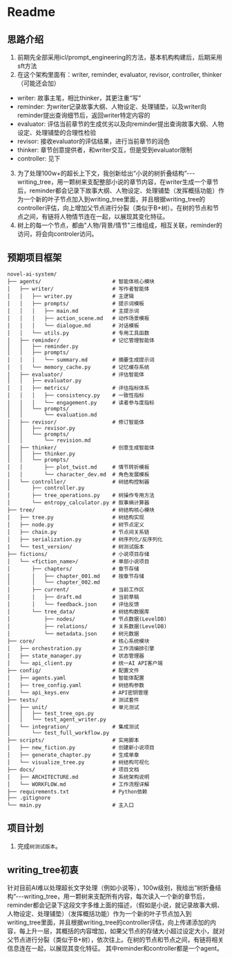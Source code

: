 # Readme

## 思路介绍
1. 前期先全部采用icl/prompt_engineering的方法，基本机构构建后，后期采用sft方法
2. 在这个架构里面有：writer, reminder, evaluator, revisor, controller, thinker（可能还会加）
- writer: 故事主笔，相比thinker，其更注重“写”
- reminder: 为writer记录故事大纲、人物设定、处理铺垫，以及writer向reminder提出查询细节后，返回writer特定内容的
- evaluator: 评估当前章节的生成优劣以及向reminder提出查询故事大纲、人物设定、处理铺垫的合理性检验
- revisor: 接收evaluator的评估结果，进行当前章节的润色
- thinker: 章节创意提供者，和writer交互，但是受到evaluator限制
- controller: 见下
3. 为了处理100w+的超长上下文，我创新给出“小说的树折叠结构”---writing_tree，用一颗树来支配整部小说的章节内容，在writer生成一个章节后，reminder都会记录下故事大纲、人物设定、处理铺垫（发挥概括功能）作为一个新的叶子节点加入到writing_tree里面，并且根据writing_tree的controller评估，向上增加父节点进行分裂（类似于B+树）。在树的节点和节点之间，有链将人物情节连在一起，以展现其变化特征。
4. 树上的每一个节点，都由"人物/背景/情节"三维组成，相互关联，reminder的访问，将会向controler访问。

## 预期项目框架
```text
novel-ai-system/
├── agents/                       # 智能体核心模块
│   ├── writer/                   # 写作者智能体
│   │   ├── writer.py             # 主逻辑
│   │   ├── prompts/              # 提示词模板
│   │   │   ├── main.md           # 主提示词
│   │   │   ├── action_scene.md   # 动作场景模板
│   │   │   └── dialogue.md       # 对话模板
│   │   └── utils.py              # 专用工具函数
│   ├── reminder/                 # 记忆管理智能体
│   │   ├── reminder.py
│   │   ├── prompts/
│   │   │   └── summary.md        # 摘要生成提示词
│   │   └── memory_cache.py       # 记忆缓存系统
│   ├── evaluator/                # 评估智能体
│   │   ├── evaluator.py
│   │   ├── metrics/              # 评估指标体系
│   │   │   ├── consistency.py    # 一致性指标
│   │   │   └── engagement.py     # 读者参与度指标
│   │   └── prompts/
│   │       └── evaluation.md
│   ├── revisor/                  # 修订智能体
│   │   ├── revisor.py
│   │   └── prompts/
│   │       └── revision.md
│   ├── thinker/                  # 创意生成智能体
│   │   ├── thinker.py
│   │   └── prompts/
│   │       ├── plot_twist.md     # 情节转折模板
│   │       └── character_dev.md  # 角色发展模板
│   └── controller/               # 树结构控制器
│       ├── controller.py
│       ├── tree_operations.py    # 树操作专用方法
│       └── entropy_calculator.py # 叙事熵计算器
├── tree/                         # 树结构核心模块
│   ├── tree.py                   # 树结构实现
│   ├── node.py                   # 树节点定义
│   ├── chain.py                  # 节点间关系链
│   ├── serialization.py          # 树序列化/反序列化
|   └── test_version/             # 树测试版本
├── fictions/                     # 小说项目存储
│   └── <fiction_name>/           # 单部小说项目
│       ├── chapters/             # 章节存储
│       │   ├── chapter_001.md    # 按章节存储
│       │   └── chapter_002.md
│       ├── current/              # 当前工作区
│       │   ├── draft.md          # 当前草稿
│       │   └── feedback.json     # 评估反馈
│       └── tree_data/            # 树结构数据库
│           ├── nodes/            # 节点数据(LevelDB)
│           ├── relations/        # 关系数据(LevelDB)
│           └── metadata.json     # 树元数据
├── core/                         # 核心系统模块
│   ├── orchestration.py          # 工作流编排引擎
│   ├── state_manager.py          # 状态管理器
│   └── api_client.py             # 统一AI API客户端
├── config/                       # 配置文件
│   ├── agents.yaml               # 智能体配置
│   ├── tree_config.yaml          # 树结构参数
│   └── api_keys.env              # API密钥管理
├── tests/                        # 测试套件
│   ├── unit/                     # 单元测试
│   │   ├── test_tree_ops.py
│   │   └── test_agent_writer.py
│   └── integration/              # 集成测试
│       └── test_full_workflow.py
├── scripts/                      # 实用脚本
│   ├── new_fiction.py            # 创建新小说项目
│   ├── generate_chapter.py       # 生成单章
│   └── visualize_tree.py         # 树结构可视化
├── docs/                         # 项目文档
│   ├── ARCHITECTURE.md           # 系统架构说明
│   └── WORKFLOW.md               # 工作流程详解
├── requirements.txt              # Python依赖
├── .gitignore
└── main.py                       # 主入口
```

## 项目计划
1. 完成`树测试版本`。



## writing_tree初衷
针对目前AI难以处理超长文字处理（例如小说等），100w级别，我给出“树折叠结构”---writing_tree，用一颗树来支配所有内容，每次读入一个新的章节后，reminder都会记录下这段文字多维上面的描述，（假如是小说，就记录故事大纲、人物设定、处理铺垫）（发挥概括功能）作为一个新的叶子节点加入到writing_tree里面，并且根据writing_tree的controller评估，向上传递添加的内容，每上升一层，其概括的内容增加，如果父节点的存储大小超过设定大小，就对父节点进行分裂（类似于B+树），依次往上。在树的节点和节点之间，有链将相关信息连在一起，以展现其变化特征。
其中reminder和controller都是一个agent。